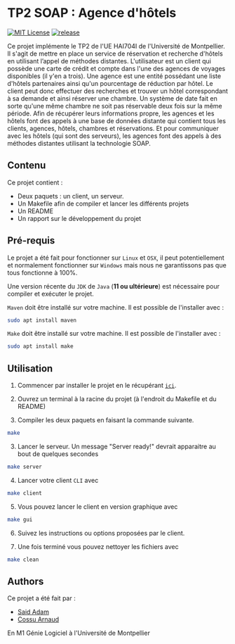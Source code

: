 # TP2 SOAP : Agence d'hôtels

[![MIT License](https://img.shields.io/github/license/Gaiko19/HAI704I-SOAP)](https://img.shields.io/github/license/Gaiko19/HAI704I-SOAP/)
[![release](https://img.shields.io/github/v/release/Gaiko19/HAI704I-SOAP)](https://github.com/Gaiko19/HAI704I-SOAP/releases/tag/v1.0)

Ce projet implémente le TP2 de l'UE HAI704I de l'Université de Montpellier. Il s'agit de mettre en place un service de réservation et recherche d'hôtels en utilisant l’appel de méthodes distantes.
L'utilisateur est un client qui possède une carte de crédit et compte dans l'une des agences de voyages disponibles (il y'en a trois). Une agence est une entité possédant une liste d'hôtels partenaires ainsi qu'un pourcentage de réduction par hôtel. Le client peut donc effectuer des recherches et trouver un hôtel correspondant à sa demande et ainsi réserver une chambre.
Un système de date fait en sorte qu'une même chambre ne soit pas réservable deux fois sur la même période.
Afin de récupérer leurs informations propre, les agences et les hôtels font des appels à une base de données distante qui contient tous les clients, agences, hôtels, chambres et réservations.
Et pour communiquer avec les hôtels (qui sont des serveurs), les agences font des appels à des méthodes distantes utilisant la technologie SOAP.

## Contenu

Ce projet contient :
- Deux paquets : un client, un serveur.
- Un Makefile afin de compiler et lancer les différents projets
- Un README
- Un rapport sur le développement du projet

## Pré-requis

Le projet a été fait pour fonctionner sur `Linux` et `OSX`, il peut potentiellement et normalement fonctionner sur `Windows` mais nous ne garantissons pas que tous fonctionne à 100%.

Une version récente du `JDK` de `Java` (**11 ou ultérieure**) est nécessaire pour compiler et exécuter le projet.

`Maven` doit être installé sur votre machine. Il est possible de l'installer avec :
```bash
sudo apt install maven
```

`Make` doit être installé sur votre machine. Il est possible de l'installer avec :
```bash
sudo apt install make
```

## Utilisation

1. Commencer par installer le projet en le récupérant [`ici`](https://github.com/Gaiko19/HAI704I-SOAP/releases).

2. Ouvrez un terminal à la racine du projet (à l'endroit du Makefile et du README)

3. Compiler les deux paquets en faisant la commande suivante.
```bash
make
```

3. Lancer le serveur. Un message "Server ready!" devrait apparaitre au bout de quelques secondes
```bash
make server
```

4. Lancer votre client `CLI` avec
```bash
make client
```

5. Vous pouvez lancer le client en version graphique avec
```bash
make gui
```

6. Suivez les instructions ou options proposées par le client.

7. Une fois terminé vous pouvez nettoyer les fichiers avec
```bash
make clean
```

## Authors

Ce projet a été fait par :

- [Said Adam](https://github.com/gaiko19)
- [Cossu Arnaud](https://github.com/ArnaudCs)

En M1 Génie Logiciel à l'Université de Montpellier
